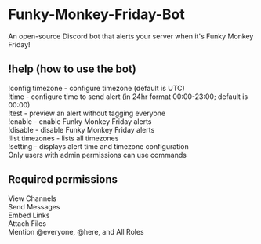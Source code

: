 # Funky-Monkey-Friday-Bot
An open-source Discord bot that alerts your server when it's Funky Monkey Friday!

## !help (how to use the bot)
!config timezone - configure timezone (default is UTC)  
!time - configure time to send alert (in 24hr format 00:00-23:00; default is 00:00)  
!test - preview an alert without tagging everyone  
!enable - enable Funky Monkey Friday alerts  
!disable - disable Funky Monkey Friday alerts  
!list timezones - lists all timezones  
!setting - displays alert time and timezone configuration  
Only users with admin permissions can use commands  

## Required permissions
View Channels  
Send Messages  
Embed Links  
Attach Files  
Mention @everyone, @here, and All Roles  
